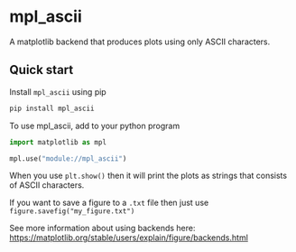 # mpl_ascii

A matplotlib backend that produces plots using only ASCII characters.

## Quick start

Install `mpl_ascii` using pip

```bash
pip install mpl_ascii
```

To use mpl_ascii, add to your python program

```python
import matplotlib as mpl

mpl.use("module://mpl_ascii")
```

When you use `plt.show()` then it will print the plots as strings that consists of ASCII characters.

If you want to save a figure to a `.txt` file then just use `figure.savefig("my_figure.txt")`

See more information about using backends here: https://matplotlib.org/stable/users/explain/figure/backends.html
